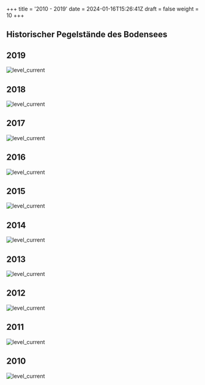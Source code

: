 +++
title = '2010 - 2019'
date = 2024-01-16T15:26:41Z
draft = false
weight = 10
+++

## Historischer Pegelstände des Bodensees

## 2019

![level_current](/images/DE/graphs_historic/longterm_DE_2019.png)

## 2018

![level_current](/images/DE/graphs_historic/longterm_DE_2018.png)

## 2017

![level_current](/images/DE/graphs_historic/longterm_DE_2017.png)

## 2016

![level_current](/images/DE/graphs_historic/longterm_DE_2016.png)

## 2015

![level_current](/images/DE/graphs_historic/longterm_DE_2015.png)

## 2014

![level_current](/images/DE/graphs_historic/longterm_DE_2014.png)

## 2013

![level_current](/images/DE/graphs_historic/longterm_DE_2013.png)

## 2012

![level_current](/images/DE/graphs_historic/longterm_DE_2012.png)

## 2011

![level_current](/images/DE/graphs_historic/longterm_DE_2011.png)

## 2010

![level_current](/images/DE/graphs_historic/longterm_DE_2010.png)

